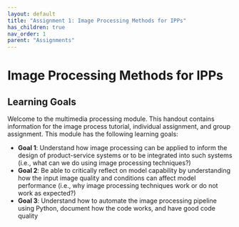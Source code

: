 ```yaml
---
layout: default
title: "Assignment 1: Image Processing Methods for IPPs"
has_children: true
nav_order: 1
parent: "Assignments"
---
```


# Image Processing Methods for IPPs

## Learning Goals

Welcome to the multimedia processing module. This handout contains information for the image process tutorial, individual assignment, and group assignment. This module has the following learning goals:  

 - **Goal 1**: Understand how image processing can be applied to inform the design of product-service systems or to be integrated into such systems (i.e., what can we do using image processing techniques?)
 - **Goal 2**: Be able to critically reflect on model capability by understanding how the input image quality and conditions can affect model performance (i.e., why image processing techniques work or do not work as expected?)
 - **Goal 3**: Understand how to automate the image processing pipeline using Python, document how the code works, and have good code quality